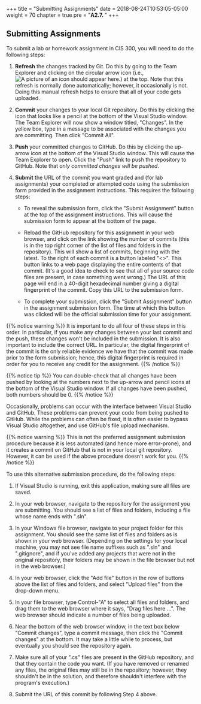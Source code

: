 +++
title = "Submitting Assignments"
date = 2018-08-24T10:53:05-05:00
weight = 70
chapter = true
pre = "<b>A2.7. </b>"
+++

## Submitting Assignments

To submit a lab or homework assignment in CIS 300, you will need to do the following steps:

1.  **Refresh** the changes tracked by Git. Do this by going to the
    Team Explorer and clicking on the circular arrow icon (i.e., <img
    style="padding: 0px; margin: 0px; display: inline; ! important"
    src="git-refresh-icon.JPG" alt="A picture of an icon should appear
    here.">) at the top. Note that this refresh is normally done
    automatically; however, it occasionally is not. Doing this manual
    refresh helps to ensure that all of your code gets uploaded. 

2.  **Commit** your changes to your local Git repository. Do this by
    clicking the icon that looks like a pencil at the bottom of the
    Visual Studio window. The Team Explorer will now show a window
    titled, "Changes". In the yellow box, type in a message to be
    associated with the changes you are committing. Then click "Commit
    All". 

3.  **Push** your committed changes to GitHub. Do this by clicking the
    up-arrow icon at the bottom of the Visual Studio window. This will
    cause the Team Explorer to open. Click the "Push" link to push the
    repository to GitHub. Note that *only committed changes will be
    pushed*. 

4.  **Submit** the URL of the commit you want graded and (for lab
    assignments) your completed or attempted code using the submission
    form provided in the assignment instructions. This requires the
    following steps: 

    -   To reveal the submission form, click the "Submit Assignment"
        button at the top of the assignment instructions. This will
        cause the submission form to appear at the bottom of the page. 

    -   Reload the GitHub repository for this assignment in your web
        browser, and click on the link showing the number of commits
        (this is in the top right corner of the list of files and
        folders in the repository). This
        will show a list of commits, beginning with the latest. To the
        right of each commit is a button labeled "\<\>". This button
        links to a web page displaying the entire contents of that
        commit. (It's a good idea to check to see that all of your
        source code files are present, in case something went wrong.)
        The URL of this page will end in a 40-digit hexadecimal number
        giving a digital fingerprint of the commit. Copy this URL to
        the submission form. 
        <!--
        -   For a lab assignment, enter your completed code (8 digits) or
        your attempted code (4 digits) into the Comments box in the
        assignment submission form. (You don't need to enter anything
        in this box for a homework assignment.) If you need to provide
        additional information with your submission, you can do so in
        this box. 
        -->

    -   To complete your submission, click the "Submit Assignment"
        button in  the assignment submission form. The time at which
        this button was clicked will be the official submission time
        for your assignment. 

{{% notice warning %}}
It is important to do all four of these steps in this order. In
particular, if you make any changes between your last commit and the
push, these changes won't be included in the submission. It is also important to include the correct URL. In particular, the digital fingerprint of the commit is the only reliable evidence we have that the commit was made prior to the form submission; hence, this digital fingerprint is required in order for you to receive any credit for the assignment.
{{% /notice %}}

{{% notice tip %}}
You can double-check that all changes have been pushed by looking at
the numbers next to the up-arrow and pencil icons at the bottom of the
Visual Studio window. If all changes have been pushed, both numbers
should be 0.
{{% /notice %}}

Occasionally, problems can occur with the interface between Visual
Studio and GitHub. These problems can prevent your code from being
pushed to GitHub. While the problems can often be fixed, it is often
easier to bypass Visual Studio altogether, and use GitHub's file
upload mechanism. 

{{% notice warning %}}
This is not the preferred assignment submission procedure because it
is less automated (and hence more error-prone), and it creates a
commit on GitHub that is not in your local git repository. However, it
can be used if the above procedure doesn't work for you. 
{{% /notice %}}

To use this alternative submission procedure, do the following steps:

1.  If Visual Studio is running, exit this application, making sure all files are saved.

2.  In your web browser, navigate to the repository for the assignment you are submitting. You should see a list of files and folders, including a file whose name ends with ".sln".

3.  In your Windows file browser, navigate to your project folder for this assignment. You should see the same list of files and folders as is shown in your web browser. (Depending on the settings for your local machine, you may not see file name suffixes such as ".sln" and ".gitignore", and if you've added any projects that were not in the original repository, their folders may be shown in the file browser but not in the web browser.)

4.  In your web browser, click the "Add file" button in the row of
    buttons above the list of files and folders, and select 
    "Upload files" from the drop-down menu.

5.  In your file browser, type Control-"A" to select all files and folders, and drag them to the web browser where it says, "Drag files here ...". The web browser should indicate a number of files being uploaded.

6.  Near the bottom of the web browser window, in the text box below "Commit changes", type a commit message, then click the "Commit changes" at the bottom. It may take a little while to process, but eventually you should see the repository again.

7.  Make sure all of your ".cs" files are present in the GitHub repository, and that they contain the code you want. (If you have removed or renamed any files, the original files may still be in the repository; however, they shouldn't be in the solution, and therefore shouldn't interfere with the program's execution.)

8.  Submit the URL of this commit by following Step 4 above.
